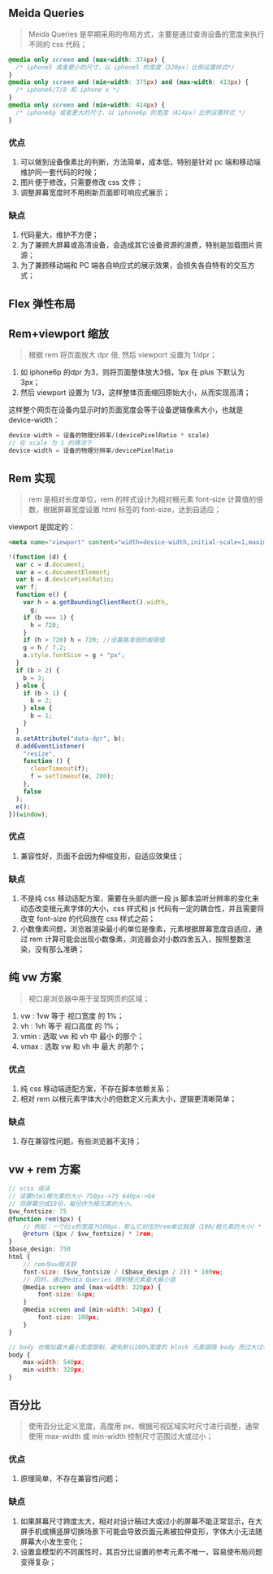 ## Meida Queries

> Meida Queries 是早期采用的布局方式，主要是通过查询设备的宽度来执行不同的 css 代码；

```css
@media only screen and (max-width: 374px) {
  /* iphone5 或者更小的尺寸，以 iphone5 的宽度（320px）比例设置样式*/
}
@media only screen and (min-width: 375px) and (max-width: 413px) {
  /* iphone6/7/8 和 iphone x */
}
@media only screen and (min-width: 414px) {
  /* iphone6p 或者更大的尺寸，以 iphone6p 的宽度（414px）比例设置样式 */
}
```

### 优点

1. 可以做到设备像素比的判断，方法简单，成本低，特别是针对 pc 端和移动端维护同一套代码的时候；
2. 图片便于修改，只需要修改 css 文件；
3. 调整屏幕宽度时不用刷新页面即可响应式展示；

### 缺点

1. 代码量大，维护不方便；
2. 为了兼顾大屏幕或高清设备，会造成其它设备资源的浪费，特别是加载图片资源；
3. 为了兼顾移动端和 PC 端各自响应式的展示效果，会损失各自特有的交互方式；

## Flex 弹性布局

## Rem+viewport 缩放

> 根据 rem 将页面放大 dpr 倍, 然后 viewport 设置为 1/dpr；

1. 如 iphone6p 的dpr 为3，则将页面整体放大3倍，1px 在 plus 下默认为 3px；
2. 然后 viewport 设置为 1/3，这样整体页面缩回原始大小，从而实现高清；

这样整个网页在设备内显示时的页面宽度会等于设备逻辑像素大小，也就是 device-width：

```javascript
device-width = 设备的物理分辨率/(devicePixelRatio * scale)
// 在 scale 为 1 的情况下
device-width = 设备的物理分辨率/devicePixelRatio
```

## Rem 实现

> rem 是相对长度单位，rem 的样式设计为相对根元素 font-size 计算值的倍数，根据屏幕宽度设置 html 标签的 font-size，达到自适应；

viewport 是固定的：

```html
<meta name="viewport" content="width=device-width,initial-scale=1,maximum-scale=1,user-scalable=no">
```

```javascript
!(function (d) {
  var c = d.document;
  var a = c.documentElement;
  var b = d.devicePixelRatio;
  var f;
  function e() {
    var h = a.getBoundingClientRect().width,
      g;
    if (b === 1) {
      h = 720;
    }
    if (h > 720) h = 720; //设置基准值的极限值
    g = h / 7.2;
    a.style.fontSize = g + "px";
  }
  if (b > 2) {
    b = 3;
  } else {
    if (b > 1) {
      b = 2;
    } else {
      b = 1;
    }
  }
  a.setAttribute("data-dpr", b);
  d.addEventListener(
    "resize",
    function () {
      clearTimeout(f);
      f = setTimeout(e, 200);
    },
    false
  );
  e();
})(window);
```

### 优点 

1. 兼容性好，页面不会因为伸缩变形，自适应效果佳；

### 缺点

1. 不是纯 css 移动适配方案，需要在头部内嵌一段 js 脚本监听分辨率的变化来动态改变根元素字体的大小，css 样式和 js 代码有一定的耦合性，并且需要将改变 font-size 的代码放在 css 样式之前；
2. 小数像素问题，浏览器渲染最小的单位是像素，元素根据屏幕宽度自适应，通过 rem 计算可能会出现小数像素，浏览器会对小数四舍五入，按照整数渲染，没有那么准确；

## 纯 vw 方案

> 视口是浏览器中用于呈现网页的区域；

1. vw : 1vw 等于 视口宽度 的 1%；
2. vh : 1vh 等于 视口高度 的 1%；
3. vmin : 选取 vw 和 vh 中 最小 的那个；
4. vmax : 选取 vw 和 vh 中 最大 的那个；

### 优点

1. 纯 css 移动端适配方案，不存在脚本依赖关系；
2. 相对 rem 以根元素字体大小的倍数定义元素大小，逻辑更清晰简单；

### 缺点

1. 存在兼容性问题，有些浏览器不支持；

## vw + rem 方案

```javascript
// scss 语法
// 设置html根元素的大小 750px->75 640px->64
// 将屏幕分成10份，每份作为根元素的大小。
$vw_fontsize: 75
@function rem($px) {
    // 例如：一个div的宽度为100px，那么它对应的rem单位就是（100/根元素的大小）* 1rem
    @return ($px / $vw_fontsize) * 1rem;
}
$base_design: 750
html {
    // rem与vw相关联
    font-size: ($vw_fontsize / ($base_design / 2)) * 100vw;
    // 同时，通过Media Queries 限制根元素最大最小值
    @media screen and (max-width: 320px) {
        font-size: 64px;
    }
    @media screen and (min-width: 540px) {
        font-size: 108px;
    }
}

// body 也增加最大最小宽度限制，避免默认100%宽度的 block 元素跟随 body 而过大过小
body {
    max-width: 540px;
    min-width: 320px;
}
```

## 百分比

> 使用百分比定义宽度，高度用 px，根据可视区域实时尺寸进行调整，通常使用 max-width 或 min-width 控制尺寸范围过大或过小；

### 优点 

1. 原理简单，不存在兼容性问题；

### 缺点

1. 如果屏幕尺寸跨度太大，相对对设计稿过大或过小的屏幕不能正常显示，在大屏手机或横竖屏切换场景下可能会导致页面元素被拉伸变形，字体大小无法随屏幕大小发生变化；
2. 设置盒模型的不同属性时，其百分比设置的参考元素不唯一，容易使布局问题变得复杂；